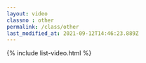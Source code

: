 ```yaml
---
layout: video
classno : other
permalink: /class/other
last_modified_at: 2021-09-12T14:46:23.889Z
---
```


{% include list-video.html %}
